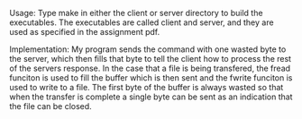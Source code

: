 Usage:
Type make in either the client or server directory to build the executables. 
The executables are called client and server, and they are used as specified in the assignment pdf.

Implementation:
My program sends the command with one wasted byte to the server, which then fills that byte to tell the client how to process the rest of the servers response. 
In the case that a file is being transfered, the fread funciton is used to fill the buffer which is then sent and the fwrite funciton is used to write to a file. The first byte of the buffer is always wasted so that when the transfer is complete a single byte can be sent as an indication that the file can be closed.
